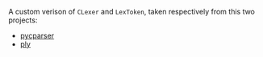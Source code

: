 A custom verison of `CLexer` and `LexToken`, taken respectively from this two projects:

- [pycparser](https://github.com/eliben/pycparser)
- [ply](https://github.com/dabeaz/ply)
